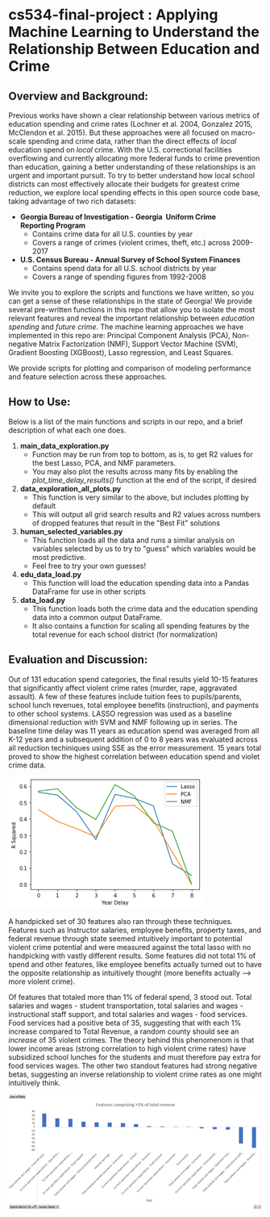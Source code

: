 # cs534-final-project : Applying Machine Learning to Understand the Relationship Between Education and Crime

## Overview and Background:

Previous works have shown a clear relationship between various metrics of education spending and crime rates (Lochner et al. 2004, Gonzalez 2015, McClendon et al. 2015). But these approaches were all focused on macro-scale spending and crime data, rather than the direct effects of _local_ education spend on _local_ crime. With the U.S. correctional facilities overflowing and currently allocating more federal funds to crime prevention than education, gaining a better understanding of these relationships is an urgent and important pursuit. To try to better understand how local school districts can most effectively allocate their budgets for greatest crime reduction, we explore local spending effects in this open source code base, taking advantage of two rich datasets:
- **Georgia Bureau of Investigation - Georgia  Uniform Crime Reporting Program**
  - Contains crime data for all U.S. counties by year
  - Covers a range of crimes (violent crimes, theft, etc.) across 2009-2017
- **U.S. Census Bureau - Annual Survey of School System Finances**
  - Contains spend data for all U.S. school districts by year 
  - Covers a range of spending figures from 1992-2008

We invite you to explore the scripts and functions we have written, so you can get a sense of these relationships in the state of Georgia! We provide several pre-written functions in this repo that allow you to isolate the most relevant features and reveal the important relationship between _education spending_ and _future crime_. The machine learning approaches we have implemented in this repo are: Principal Component Analysis (PCA), Non-negative Matrix Factorization (NMF), Support Vector Machine (SVM), Gradient Boosting (XGBoost), Lasso regression, and Least Squares. 

We provide scripts for plotting and comparison of modeling performance and feature selection across these approaches.

## How to Use:
Below is a list of the main functions and scripts in our repo, and a brief description of what each one does.
  1. **main_data_exploration.py**
      - Function may be run from top to bottom, as is, to get R2 values for the best Lasso, PCA, and NMF parameters.
      - You may also plot the results across many fits by enabling the _plot_time_delay_results()_ function at the end of the script, if desired
  2. **data_exploration_all_plots.py**
      - This function is very similar to the above, but includes plotting by default 
      - This will output all grid search results and R2 values across numbers of dropped features that result in the "Best Fit" solutions
  3. **human_selected_variables.py**
      - This function loads all the data and runs a similar analysis on variables selected by us to try to "guess" which variables would be most predictive.
      - Feel free to try your own guesses!
  4. **edu_data_load.py**
      - This function will load the education spending data into a Pandas DataFrame for use in other scripts
  5. **data_load.py**
      - This function loads both the crime data and the education spending data into a common output DataFrame.
      - It also contains a function for scaling all spending features by the total revenue for each school district (for normalization)


## Evaluation and Discussion:

Out of 131 education spend categories, the final results yield 10-15 features that significantly affect violent crime rates (murder, rape, aggravated assault). A few of these features include tuition fees to pupils/parents, school lunch revenues, total employee benefits (instruction), and payments to other school systems. LASSO regression was used as a baseline dimensional reduction with SVM and NMF following up in series. The baseline time delay was 11 years as education spend was averaged from all K-12 years and a subsequent addition of 0 to 8 years was evaluated across all reduction techiniques using SSE as the error measurement. 15 years total proved to show the highest correlation between education spend and violet crime data. 

![Models Compared](https://github.com/sagar-soni-1918/cs534-final-project/blob/main/Presentation/reduction.png?raw=true)

A handpicked set of 30 features also ran through these techniques. Features such as Instructor salaries, employee benefits, property taxes, and federal revenue through state seemed intuitively important to potential violent crime potential and were measured against the total lasso with no handpicking with vastly different results. Some features did not total 1% of spend and other features, like employee benefits actually turned out to have the opposite relationship as intuitively thought (more benefits actually --> more violent crime). 

Of features that totaled more than 1% of federal spend, 3 stood out. Total salaries and wages - student transportation, total salaries and wages - instructional staff support, and total salaries and wages - food services. Food services had a positive beta of 35, suggesting that with each 1% increase compared to Total Revenue, a random county should see an *increase* of 35 violent crimes.  The theory behind this phenomenom is that lower income areas (strong correlation to high violent crime rates) have subsidized school lunches for the students and must therefore pay extra for food services wages. The other two standout features had strong negative betas, suggesting an inverse relationship to violent crime rates as one might intuitively think. 

![End results](https://github.com/sagar-soni-1918/cs534-final-project/blob/main/Presentation/betas.png?raw=true)
